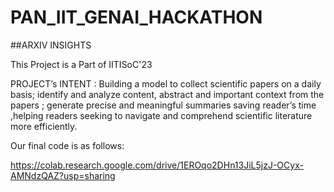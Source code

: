 # PAN_IIT_GENAI_HACKATHON
##ARXIV INSIGHTS

This Project is a Part of IITISoC'23

PROJECT’s INTENT : 
Building a model to collect scientific papers on a daily basis;
identify and analyze content, abstract and important context from the papers ;
generate precise and meaningful summaries saving reader’s time ,helping readers
seeking to navigate and comprehend scientific literature more efficiently.


Our final code is as follows:

https://colab.research.google.com/drive/1EROqo2DHn13JiL5jzJ-OCyx-AMNdzQAZ?usp=sharing
